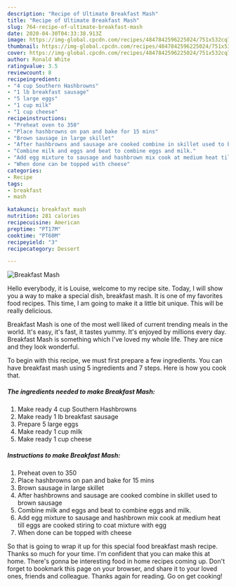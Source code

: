 ```yaml
---
description: "Recipe of Ultimate Breakfast Mash"
title: "Recipe of Ultimate Breakfast Mash"
slug: 764-recipe-of-ultimate-breakfast-mash
date: 2020-04-30T04:33:38.913Z
image: https://img-global.cpcdn.com/recipes/4847842596225024/751x532cq70/breakfast-mash-recipe-main-photo.jpg
thumbnail: https://img-global.cpcdn.com/recipes/4847842596225024/751x532cq70/breakfast-mash-recipe-main-photo.jpg
cover: https://img-global.cpcdn.com/recipes/4847842596225024/751x532cq70/breakfast-mash-recipe-main-photo.jpg
author: Ronald White
ratingvalue: 3.5
reviewcount: 8
recipeingredient:
- "4 cup Southern Hashbrowns"
- "1 lb breakfast sausage"
- "5 large eggs"
- "1 cup milk"
- "1 cup cheese"
recipeinstructions:
- "Preheat oven to 350"
- "Place hashbrowns on pan and bake for 15 mins"
- "Brown sausage in large skillet"
- "After hashbrowns and sausage are cooked combine in skillet used to brown sausage"
- "Combine milk and eggs and beat to combine eggs and milk."
- "Add egg mixture to sausage and hashbrown mix cook at medium heat till eggs are cooked stiring to coat mixture with egg"
- "When done can be topped with cheese"
categories:
- Recipe
tags:
- breakfast
- mash

katakunci: breakfast mash 
nutrition: 281 calories
recipecuisine: American
preptime: "PT17M"
cooktime: "PT60M"
recipeyield: "3"
recipecategory: Dessert

---
```



![Breakfast Mash](https://img-global.cpcdn.com/recipes/4847842596225024/751x532cq70/breakfast-mash-recipe-main-photo.jpg)

Hello everybody, it is Louise, welcome to my recipe site. Today, I will show you a way to make a special dish, breakfast mash. It is one of my favorites food recipes. This time, I am going to make it a little bit unique. This will be really delicious.



Breakfast Mash is one of the most well liked of current trending meals in the world. It's easy, it's fast, it tastes yummy. It's enjoyed by millions every day. Breakfast Mash is something which I've loved my whole life. They are nice and they look wonderful.


To begin with this recipe, we must first prepare a few ingredients. You can have breakfast mash using 5 ingredients and 7 steps. Here is how you cook that.

<!--inarticleads1-->

##### The ingredients needed to make Breakfast Mash:

1. Make ready 4 cup Southern Hashbrowns
1. Make ready 1 lb breakfast sausage
1. Prepare 5 large eggs
1. Make ready 1 cup milk
1. Make ready 1 cup cheese




<!--inarticleads2-->

##### Instructions to make Breakfast Mash:

1. Preheat oven to 350
1. Place hashbrowns on pan and bake for 15 mins
1. Brown sausage in large skillet
1. After hashbrowns and sausage are cooked combine in skillet used to brown sausage
1. Combine milk and eggs and beat to combine eggs and milk.
1. Add egg mixture to sausage and hashbrown mix cook at medium heat till eggs are cooked stiring to coat mixture with egg
1. When done can be topped with cheese




So that is going to wrap it up for this special food breakfast mash recipe. Thanks so much for your time. I'm confident that you can make this at home. There's gonna be interesting food in home recipes coming up. Don't forget to bookmark this page on your browser, and share it to your loved ones, friends and colleague. Thanks again for reading. Go on get cooking!
